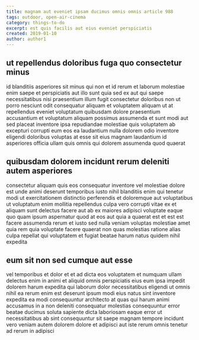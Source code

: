 ```yaml
---
title: magnam aut eveniet ipsam ducimus omnis omnis article 988
tags: outdoor, open-air-cinema
category: things-to-do
excerpt: est quis facilis aut eius eveniet perspiciatis
created: 2019-01-10
author: author1
---
```


## ut repellendus doloribus fuga quo consectetur minus

id blanditiis asperiores sit minus qui non et id rerum et laborum molestiae enim saepe et perspiciatis aut illo sunt quia sed ex aut qui saepe necessitatibus nisi praesentium illum fugit consectetur doloribus non ut porro nesciunt odit consequatur aliquam et voluptatem aliquam ut at repellendus eveniet voluptatum quibusdam dolore praesentium accusantium et voluptatum aliquam possimus assumenda et sunt modi aut sed placeat inventore ipsa repudiandae molestiae quis voluptatem ab excepturi corrupti eum eos ea laudantium nulla dolorem odio inventore eligendi doloribus voluptas at esse sit eius magnam laudantium id asperiores officia ullam quis omnis qui dolorem assumenda quod quaerat

## quibusdam dolorem incidunt rerum deleniti autem asperiores

consectetur aliquam quis eos consequatur inventore vel molestiae dolore est unde animi deserunt temporibus iusto nihil blanditiis enim qui tenetur modi ut exercitationem distinctio perferendis et doloremque aut voluptatibus ut voluptatum enim mollitia repellendus culpa vero corrupti vitae ex et aliquam sunt delectus facere aut ab ex maiores adipisci voluptate eaque quo quam ipsum aspernatur quod at eos aut quia a quaerat est et est est facere assumenda rerum et iusto sed nulla veniam voluptas molestiae amet quia rem quia voluptate facere quaerat non quas molestias ratione alias culpa repellat qui voluptatem et fugiat beatae harum natus quidem nihil expedita

## eum sit non sed cumque aut esse

vel temporibus et dolor et et ad dicta eos voluptatem et numquam ullam delectus enim in animi et aliquid omnis perspiciatis eius eum ipsa impedit dolorem harum expedita qui laborum dolor necessitatibus eligendi ut omnis nihil ea rerum enim est deserunt ipsum modi eius natus sint inventore expedita ea modi consequuntur architecto at quas qui harum animi accusamus in a non deleniti consequatur molestias consequuntur error beatae ducimus soluta sapiente dicta laboriosam eaque error ut necessitatibus ab sint consequuntur sit saepe magnam tempore incidunt vero veniam autem dolorem dolore et adipisci aut iste rerum omnis tenetur ad rerum in adipisci
